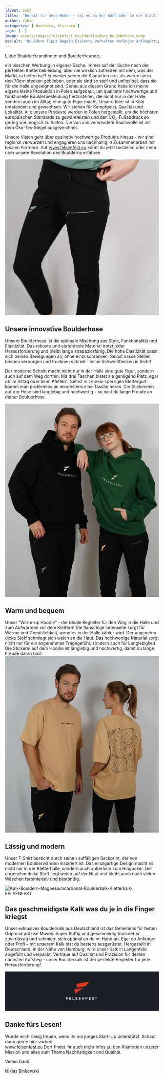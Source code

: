 ```yaml
---
layout: post
title:  "Bereit für neue Höhen – sei es an der Wand oder in der Stadt!"
author: robin
categories: [ Bouldern, Klettern ]
tags: [  ]
image: assets/images/felsenfest_boulderkleidung_boulderhose.webp
seo-alt: "Bouldern Tipps Regeln Etikette Verhalten Anfänger Anfängertipps Klettern Boulderhalle Kletterhalle"
---
```


Liebe Boulderfreundinnen und Boulderfreunde, 

ein bisschen Werbung in eigener Sache. Immer auf der Suche nach der perfekten Kletterbekleidung, aber nie wirklich zufrieden mit dem, was der Markt zu bieten hat? Entweder sehen die Klamotten aus, als wären sie in den 70ern stecken geblieben, oder sie sind so steif und unflexibel, dass sie für die Halle ungeeignet sind. Genau aus diesem Grund habe ich meine eigene kleine Produktion in Polen aufgebaut, um qualitativ hochwertige und funktionelle Boulderbekleidung herzustellen, die nicht nur in der Halle, sondern auch im Alltag eine gute Figur macht.
Unsere Idee ist in Köln entstanden und gewachsen. Wir stehen für Kampfgeist, Qualität und Lokalität. Alle unsere Produkte werden in Polen hergestellt, um die höchsten europäischen Standards zu gewährleisten und den CO₂-Fußabdruck so gering wie möglich zu halten. Die von uns verwendete Baumwolle ist mit dem Öko-Tex-Siegel ausgezeichnet.

Unsere Vision geht über qualitativ hochwertige Produkte hinaus - wir sind regional verwurzelt und engagieren uns nachhaltig in Zusammenarbeit mit lokalen Partnern. Auf <a href="http://felsenfest.eu/" target="_blank">www.felsenfest.eu</a> könnt ihr jetzt bestellen oder mehr über unsere Revolution des Boulderns erfahren.


<img src="/assets/images/einbinden/Frauenboulderhose_felsenfest_bouldern_bekleidung.webp" loading="lazy" alt="Frauenboulderhose-Bouldern-Bekleidung-Sportbekleidung-FELSENFEST" title="Frauenboulderhose von FELSENFEST"/>

## Unsere innovative Boulderhose

Unsere Boulderhose ist die optimale Mischung aus Style, Funktionalität und Elastizität. Das robuste und abriebfeste Material trotzt jeder Herausforderung und bleibt lange strapazierfähig. Die hohe Elastizität passt sich deinen Bewegungen an, ohne einzuschränken. Selbst nasse Stellen bleiben verborgen und trocknen schnell - keine Schweißflecken in Sicht!

Der moderne Schnitt macht nicht nur in der Halle eine gute Figur, sondern auch auf dem Weg dorthin. Mit drei Taschen bietet sie genügend Platz, egal ob im Alltag oder beim Klettern. Selbst mit einem sperrigen Klettergurt kommt man problemlos an mindestens eine Tasche heran. Die Stickereien auf der Hose sind langlebig und hochwertig - so hast du lange Freude an deiner Boulderhose.

<img src="/assets/images/einbinden/boulderhoodie-pullover-warmup-hoodie-felsenfest.webp" loading="lazy" alt="Warmuphoodie-Boulderhoodie-Boulderpullover-FELSENFEST-Hoodie" title="Warmup Hoodie von FELSENFEST Boulderhoodie"/>

## Warm und bequem

Unser "Warm-up Hoodie" - der ideale Begleiter für den Weg in die Halle und zum Aufwärmen vor dem Klettern! Die flauschige Innenseite sorgt für Wärme und Gemütlichkeit, wenn es in der Halle kühler wird. Der angenehm dicke Stoff schmiegt sich weich an die Haut. Das hochwertige Material sorgt nicht nur für ein angenehmes Tragegefühl, sondern auch für Langlebigkeit. Die Stickerei auf dem Hoodie ist langlebig und hochwertig, damit du lange Freude daran hast.
<img src="/assets/images/einbinden/oversized-tshirt-bouldershirt-bouldertshirt-felsenfest.webp" loading="lazy" alt="Oversized-t-shirt-Bouldershirt-Bouldertshirt-FELSENFEST-Backprint" title="Oversized T-Shirt von FELSENFEST Bouldershirt"/>

## Lässig und modern

Unser T-Shirt besticht durch seinen auffälligen Backprint, der von modernen Boulderwänden inspiriert ist. Das einzigartige Design macht es nicht nur in der Kletterhalle, sondern auch außerhalb zum Hingucker. Der angenehm dicke Stoff liegt weich auf der Haut und bleibt auch nach vielen Wäschen farbintensiv und beständig.

<img src="/assets/images/einbinden/Boulderkalk-Kletterkalk-Magnesiumcarbonat-bouldern-zubehör.webp" loading="lazy" alt="Kalk-Bouldern-Magnesiumcarbonat-Boulderkalk-Kletterkalk-FELSENFEST" title="Boulderkalk von FELSENFEST"/>


## Das geschmeidigste Kalk was du je in die Finger kriegst

Unser exklusives Boulderkalk aus Deutschland ist das Geheimnis für festen Grip und präzise Moves. Super fluffig und geschmeidig trocknet er zuverlässig und schmiegt sich optimal an deine Hand an. Egal ob Anfänger oder Profi – mit unserem Kalk bist du bestens ausgerüstet. Hergestellt in Deutschland, in der Nähe von Hamburg, wird unser Kalk in Langenfeld abgefüllt und verpackt. Vertraue auf Qualität und Präzision für deinen nächsten Aufstieg – unser Boulderkalk ist der perfekte Begleiter für jede Herausforderung!

<img src="/assets/images/einbinden/logo-felsenfest-boulderkleidung.webp" loading="lazy" alt="Logo-FELSENFEST" title="Logo FELSENFEST"/>

## Danke fürs Lesen!
Würde mich riesig freuen, wenn ihr ein junges Start-Up unterstützt. Schaut dann gerne hier vorbei:               
<a href="http://felsenfest.eu/" target="_blank">www.felsenfest.eu</a> 
Dort findet ihr auch mehr Infos zu den Klamotten unserer Mission und alles zum Thema Nachhaltigkeit und Qualität.

Vielen Dank

Niklas Binkowski